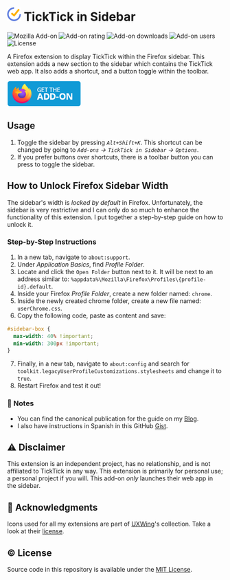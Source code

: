 # ![TickTick logo](src/icons/32x32.png) TickTick in Sidebar

![Mozilla Add-on](https://img.shields.io/amo/v/{6930c4ab-262a-4e93-a3fa-562714cabb3f}) ![Add-on rating](https://img.shields.io/amo/rating/{6930c4ab-262a-4e93-a3fa-562714cabb3f}) ![Add-on downloads](https://img.shields.io/amo/dw/{6930c4ab-262a-4e93-a3fa-562714cabb3f}) ![Add-on users](https://img.shields.io/amo/users/{6930c4ab-262a-4e93-a3fa-562714cabb3f}) ![License](https://img.shields.io/github/license/semanticdata/firefox-ticktick-in-sidebar)

A Firefox extension to display TickTick within the Firefox sidebar. This extension adds a new section to the sidebar which contains the TickTick web app. It also adds a shortcut, and a button toggle within the toolbar.

[![Get the Addon](https://raw.githubusercontent.com/semanticdata/text-revealer-firefox-extension/master/firefox.png)](https://addons.mozilla.org/en-US/firefox/addon/ticktick-in-sidebar/)

## Usage

1. Toggle the sidebar by pressing _`Alt+Shift+K`_. This shortcut can be changed by going to _`Add-ons` → `TickTick in Sidebar` → `Options`_.
2. If you prefer buttons over shortcuts, there is a toolbar button you can press to toggle the sidebar.

## How to Unlock Firefox Sidebar Width

The sidebar's width is _locked by default_ in Firefox. Unfortunately, the sidebar is very restrictive and I can only do so much to enhance the functionality of this extension. I put together a step-by-step guide on how to unlock it.

### Step-by-Step Instructions

1. In a new tab, navigate to `about:support`.
2. Under _Application Basics_, find _Profile Folder_.
3. Locate and click the `Open Folder` button next to it. It will be next to an address similar to: `%appdata%\Mozilla\Firefox\Profiles\{profile-id}.default`.
4. Inside your Firefox _Profile Folder_, create a new folder named: `chrome`.
5. Inside the newly created chrome folder, create a new file named: `userChrome.css`.
6. Copy the following code, paste as content and save:

```css
#sidebar-box {
  max-width: 40% !important;
  min-width: 300px !important;
}
```

7. Finally, in a new tab, navigate to `about:config` and search for `toolkit.legacyUserProfileCustomizations.stylesheets` and change it to `true`.
8. Restart Firefox and test it out!

### 📝 Notes

- You can find the canonical publication for the guide on my [Blog](https://miguelpimentel.do/unlock-firefox-sidebar/).
- I also have instructions in Spanish in this GitHub [Gist](https://gist.github.com/semanticdata/ee0bca4f3617241aa98da114653c0b08#file-instrucciones-md).

## ⚠ Disclaimer

This extension is an independent project, has no relationship, and is not affiliated to TickTick in any way. This extension is primarily for personal use; a personal project if you will. This add-on _only_ launches their web app in the sidebar.

## 💜 Acknowledgments

Icons used for all my extensions are part of [UXWing](https://uxwing.com/)'s collection. Take a look at their [license](https://uxwing.com/license).

## © License

Source code in this repository is available under the [MIT License](LICENSE).
